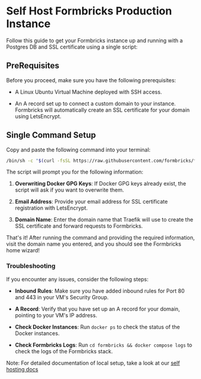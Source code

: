 # Self Host Formbricks Production Instance

Follow this guide to get your Formbricks instance up and running with a Postgres DB and SSL certificate using a single script:

## PreRequisites

Before you proceed, make sure you have the following prerequisites:

- A Linux Ubuntu Virtual Machine deployed with SSH access.

- An A record set up to connect a custom domain to your instance. Formbricks will automatically create an SSL certificate for your domain using LetsEncrypt.

## Single Command Setup

Copy and paste the following command into your terminal:

```bash
/bin/sh -c "$(curl -fsSL https://raw.githubusercontent.com/formbricks/formbricks/main/docker/production.sh)"
```

The script will prompt you for the following information:

1. **Overwriting Docker GPG Keys**: If Docker GPG keys already exist, the script will ask if you want to overwrite them.

2. **Email Address**: Provide your email address for SSL certificate registration with LetsEncrypt.

3. **Domain Name**: Enter the domain name that Traefik will use to create the SSL certificate and forward requests to Formbricks.

That's it! After running the command and providing the required information, visit the domain name you entered, and you should see the Formbricks home wizard!

### Troubleshooting

If you encounter any issues, consider the following steps:

- **Inbound Rules**: Make sure you have added inbound rules for Port 80 and 443 in your VM's Security Group.

- **A Record**: Verify that you have set up an A record for your domain, pointing to your VM's IP address.

- **Check Docker Instances**: Run `docker ps` to check the status of the Docker instances.

- **Check Formbricks Logs**: Run `cd formbricks && docker compose logs` to check the logs of the Formbricks stack.

Note: For detailed documentation of local setup, take a look at our [self hosting docs](https://formbricks.com/docs/self-hosting/deployment)

